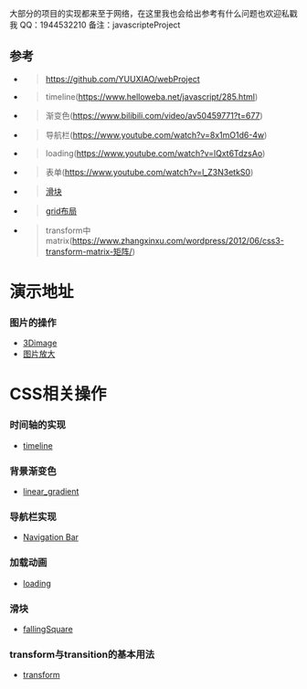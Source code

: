 大部分的项目的实现都来至于网络，在这里我也会给出参考有什么问题也欢迎私戳我
QQ：1944532210 备注：javascripteProject
## 参考
- >https://github.com/YUUXIAO/webProject
- >timeline(https://www.helloweba.net/javascript/285.html)
- >渐变色(https://www.bilibili.com/video/av50459771?t=677)
- >导航栏(https://www.youtube.com/watch?v=8x1mO1d6-4w)
- >loading(https://www.youtube.com/watch?v=lQxt6TdzsAo)
- >表单(https://www.youtube.com/watch?v=l_Z3N3etkS0)
- >[滑块](https://www.bilibili.com/video/av51890017)
- >[grid布局](http://www.ruanyifeng.com/blog/2019/03/grid-layout-tutorial.html)
- >transform中matrix(https://www.zhangxinxu.com/wordpress/2012/06/css3-transform-matrix-矩阵/)

# 演示地址
### 图片的操作
- [3Dimage](https://zpliu1126.github.io/javascripteProject/image/3Dimage/)
- [图片放大](https://zpliu1126.github.io/javascripteProject/image/album/)



# CSS相关操作
### 时间轴的实现
- [timeline](https://zpliu1126.github.io/javascripteProject/timeline/timeline/)
### 背景渐变色
- [linear_gradient](https://zpliu1126.github.io/javascripteProject/css/linear_gradient/)
### 导航栏实现
- [Navigation Bar](https://zpliu1126.github.io/javascripteProject/css/NavigationBar/)
### 加载动画
- [loading](https://zpliu1126.github.io/javascripteProject/css/loading/)
### 滑块
- [fallingSquare](https://zpliu1126.github.io/javascripteProject/css/FallingSquare/)
### transform与transition的基本用法
- [transform](https://zpliu1126.github.io/javascripteProject/css/transform)